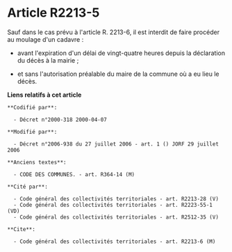 # Article R2213-5

Sauf dans le cas prévu à l'article R. 2213-6, il est interdit de faire procéder au moulage d'un cadavre :

- avant l'expiration d'un délai de vingt-quatre heures depuis la déclaration du décès à la mairie ;

- et sans l'autorisation préalable du maire de la commune où a eu lieu le décès.

**Liens relatifs à cet article**

	**Codifié par**:

	  - Décret n°2000-318 2000-04-07

	**Modifié par**:

	  - Décret n°2006-938 du 27 juillet 2006 - art. 1 () JORF 29 juillet 2006

	**Anciens textes**:

	  - CODE DES COMMUNES. - art. R364-14 (M)

	**Cité par**:

	  - Code général des collectivités territoriales - art. R2213-28 (V)
	  - Code général des collectivités territoriales - art. R2223-55-1 (VD)
	  - Code général des collectivités territoriales - art. R2512-35 (V)

	**Cite**:

	  - Code général des collectivités territoriales - art. R2213-6 (M)
